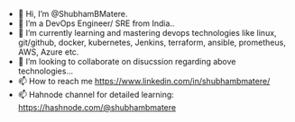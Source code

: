 - 👋 Hi, I’m @ShubhamBMatere.
- 👀 I’m a DevOps Engineer/ SRE from India..
- 🌱 I’m currently learning and mastering devops technologies like linux, git/github, docker, kubernetes, Jenkins, terraform, ansible, prometheus, AWS, Azure etc.
- 💞️ I’m looking to collaborate on disucssion regarding above technologies...
- 📫 How to reach me https://www.linkedin.com/in/shubhambmatere/
- 📫 Hahnode channel for detailed learning: https://hashnode.com/@shubhambmatere

<!---
ShubhamBMatere/ShubhamBMatere is a ✨ special ✨ repository because its `README.md` (this file) appears on your GitHub profile.
You can click the Preview link to take a look at your changes.
--->
